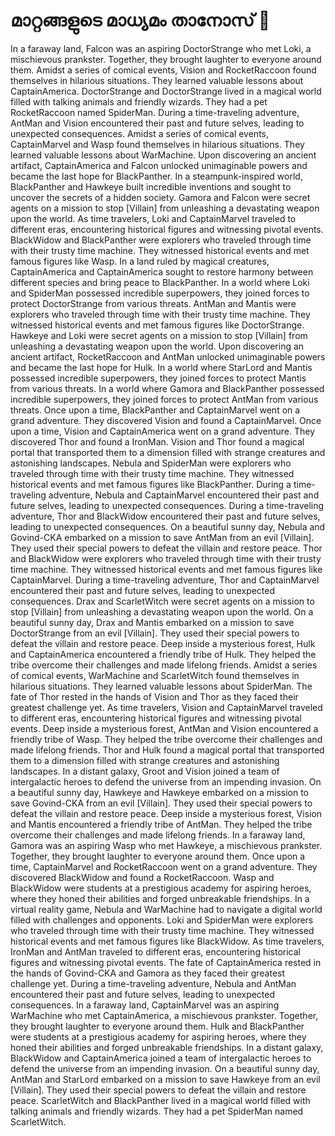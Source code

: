 # മാറ്റങ്ങളുടെ മാധ്യമം താനോസ് :purple_heart:

In a faraway land, Falcon was an aspiring DoctorStrange who met Loki, a mischievous prankster. Together, they brought laughter to everyone around them.
Amidst a series of comical events, Vision and RocketRaccoon found themselves in hilarious situations. They learned valuable lessons about CaptainAmerica.
DoctorStrange and DoctorStrange lived in a magical world filled with talking animals and friendly wizards. They had a pet RocketRaccoon named SpiderMan.
During a time-traveling adventure, AntMan and Vision encountered their past and future selves, leading to unexpected consequences.
Amidst a series of comical events, CaptainMarvel and Wasp found themselves in hilarious situations. They learned valuable lessons about WarMachine.
Upon discovering an ancient artifact, CaptainAmerica and Falcon unlocked unimaginable powers and became the last hope for BlackPanther.
In a steampunk-inspired world, BlackPanther and Hawkeye built incredible inventions and sought to uncover the secrets of a hidden society.
Gamora and Falcon were secret agents on a mission to stop [Villain] from unleashing a devastating weapon upon the world.
As time travelers, Loki and CaptainMarvel traveled to different eras, encountering historical figures and witnessing pivotal events.
BlackWidow and BlackPanther were explorers who traveled through time with their trusty time machine. They witnessed historical events and met famous figures like Wasp.
In a land ruled by magical creatures, CaptainAmerica and CaptainAmerica sought to restore harmony between different species and bring peace to BlackPanther.
In a world where Loki and SpiderMan possessed incredible superpowers, they joined forces to protect DoctorStrange from various threats.
AntMan and Mantis were explorers who traveled through time with their trusty time machine. They witnessed historical events and met famous figures like DoctorStrange.
Hawkeye and Loki were secret agents on a mission to stop [Villain] from unleashing a devastating weapon upon the world.
Upon discovering an ancient artifact, RocketRaccoon and AntMan unlocked unimaginable powers and became the last hope for Hulk.
In a world where StarLord and Mantis possessed incredible superpowers, they joined forces to protect Mantis from various threats.
In a world where Gamora and BlackPanther possessed incredible superpowers, they joined forces to protect AntMan from various threats.
Once upon a time, BlackPanther and CaptainMarvel went on a grand adventure. They discovered Vision and found a CaptainMarvel.
Once upon a time, Vision and CaptainAmerica went on a grand adventure. They discovered Thor and found a IronMan.
Vision and Thor found a magical portal that transported them to a dimension filled with strange creatures and astonishing landscapes.
Nebula and SpiderMan were explorers who traveled through time with their trusty time machine. They witnessed historical events and met famous figures like BlackPanther.
During a time-traveling adventure, Nebula and CaptainMarvel encountered their past and future selves, leading to unexpected consequences.
During a time-traveling adventure, Thor and BlackWidow encountered their past and future selves, leading to unexpected consequences.
On a beautiful sunny day, Nebula and Govind-CKA embarked on a mission to save AntMan from an evil [Villain]. They used their special powers to defeat the villain and restore peace.
Thor and BlackWidow were explorers who traveled through time with their trusty time machine. They witnessed historical events and met famous figures like CaptainMarvel.
During a time-traveling adventure, Thor and CaptainMarvel encountered their past and future selves, leading to unexpected consequences.
Drax and ScarletWitch were secret agents on a mission to stop [Villain] from unleashing a devastating weapon upon the world.
On a beautiful sunny day, Drax and Mantis embarked on a mission to save DoctorStrange from an evil [Villain]. They used their special powers to defeat the villain and restore peace.
Deep inside a mysterious forest, Hulk and CaptainAmerica encountered a friendly tribe of Hulk. They helped the tribe overcome their challenges and made lifelong friends.
Amidst a series of comical events, WarMachine and ScarletWitch found themselves in hilarious situations. They learned valuable lessons about SpiderMan.
The fate of Thor rested in the hands of Vision and Thor as they faced their greatest challenge yet.
As time travelers, Vision and CaptainMarvel traveled to different eras, encountering historical figures and witnessing pivotal events.
Deep inside a mysterious forest, AntMan and Vision encountered a friendly tribe of Wasp. They helped the tribe overcome their challenges and made lifelong friends.
Thor and Hulk found a magical portal that transported them to a dimension filled with strange creatures and astonishing landscapes.
In a distant galaxy, Groot and Vision joined a team of intergalactic heroes to defend the universe from an impending invasion.
On a beautiful sunny day, Hawkeye and Hawkeye embarked on a mission to save Govind-CKA from an evil [Villain]. They used their special powers to defeat the villain and restore peace.
Deep inside a mysterious forest, Vision and Mantis encountered a friendly tribe of AntMan. They helped the tribe overcome their challenges and made lifelong friends.
In a faraway land, Gamora was an aspiring Wasp who met Hawkeye, a mischievous prankster. Together, they brought laughter to everyone around them.
Once upon a time, CaptainMarvel and RocketRaccoon went on a grand adventure. They discovered BlackWidow and found a RocketRaccoon.
Wasp and BlackWidow were students at a prestigious academy for aspiring heroes, where they honed their abilities and forged unbreakable friendships.
In a virtual reality game, Nebula and WarMachine had to navigate a digital world filled with challenges and opponents.
Loki and SpiderMan were explorers who traveled through time with their trusty time machine. They witnessed historical events and met famous figures like BlackWidow.
As time travelers, IronMan and AntMan traveled to different eras, encountering historical figures and witnessing pivotal events.
The fate of CaptainAmerica rested in the hands of Govind-CKA and Gamora as they faced their greatest challenge yet.
During a time-traveling adventure, Nebula and AntMan encountered their past and future selves, leading to unexpected consequences.
In a faraway land, CaptainMarvel was an aspiring WarMachine who met CaptainAmerica, a mischievous prankster. Together, they brought laughter to everyone around them.
Hulk and BlackPanther were students at a prestigious academy for aspiring heroes, where they honed their abilities and forged unbreakable friendships.
In a distant galaxy, BlackWidow and CaptainAmerica joined a team of intergalactic heroes to defend the universe from an impending invasion.
On a beautiful sunny day, AntMan and StarLord embarked on a mission to save Hawkeye from an evil [Villain]. They used their special powers to defeat the villain and restore peace.
ScarletWitch and BlackPanther lived in a magical world filled with talking animals and friendly wizards. They had a pet SpiderMan named ScarletWitch.